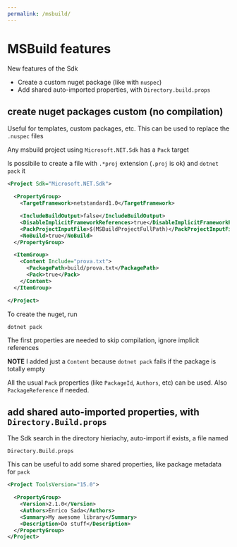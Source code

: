```yaml
---
permalink: /msbuild/
---
```


# MSBuild features


New features of the Sdk

- Create a custom nuget package (like with `nuspec`)
- Add shared auto-imported properties, with `Directory.build.props`


<a name="custom-pack"></a>
## create nuget packages custom (no compilation)

Useful for templates, custom packages, etc.
This can be used to replace the `.nuspec` files

Any msbuild project using `Microsoft.NET.Sdk` has a `Pack` target

Is possibile to create a file with `.*proj` extension (`.proj` is ok) and `dotnet pack` it

```xml
<Project Sdk="Microsoft.NET.Sdk">

  <PropertyGroup>
    <TargetFramework>netstandard1.0</TargetFramework>

    <IncludeBuildOutput>false</IncludeBuildOutput>
    <DisableImplicitFrameworkReferences>true</DisableImplicitFrameworkReferences>
    <PackProjectInputFile>$(MSBuildProjectFullPath)</PackProjectInputFile>
    <NoBuild>true</NoBuild>
  </PropertyGroup>

  <ItemGroup>
    <Content Include="prova.txt">
      <PackagePath>build/prova.txt</PackagePath>
      <Pack>true</Pack>
    </Content>
  </ItemGroup>

</Project>
```

To create the nuget, run

```
dotnet pack
```

The first properties are needed to skip compilation, ignore implicit references

**NOTE** I added just a `Content` because `dotnet pack` fails if the package is totally empty 

All the usual `Pack` properties (like `PackageId`, `Authors`, etc) can be used.
Also `PackageReference` if needed.

<a name="directory-build-props"></a>
## add shared auto-imported properties, with `Directory.Build.props`

The Sdk search in the directory hieriachy, auto-import if exists, a file named

```
Directory.Build.props
```

This can be useful to add some shared properties, like package metadata for `pack`

```xml
<Project ToolsVersion="15.0">

  <PropertyGroup>
    <Version>2.1.0</Version>
    <Authors>Enrico Sada</Authors>
    <Summary>My awesome library</Summary>
    <Description>Do stuff</Description>
  </PropertyGroup>
</Project>
```


